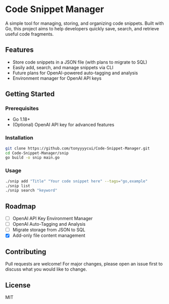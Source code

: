 
# Code Snippet Manager

A simple tool for managing, storing, and organizing code snippets. Built with Go, this project aims to help developers quickly save, search, and retrieve useful code fragments.

## Features

- Store code snippets in a JSON file (with plans to migrate to SQL)
- Easily add, search, and manage snippets via CLI
- Future plans for OpenAI-powered auto-tagging and analysis
- Environment manager for OpenAI API keys

## Getting Started

### Prerequisites

- Go 1.18+
- (Optional) OpenAI API key for advanced features

### Installation

```bash
git clone https://github.com/tonyyyycui/Code-Snippet-Manager.git
cd Code-Snippet-Manager/snip
go build -o snip main.go
```

### Usage

```bash
./snip add "Title" "Your code snippet here" --tags="go,example"
./snip list
./snip search "keyword"
```

## Roadmap

- [ ] OpenAI API Key Environment Manager
- [ ] OpenAI Auto-Tagging and Analysis
- [ ] Migrate storage from JSON to SQL
- [X] Add-only file content management

## Contributing

Pull requests are welcome! For major changes, please open an issue first to discuss what you would like to change.

## License

MIT